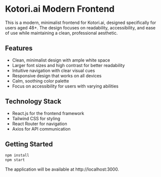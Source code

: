 # Kotori.ai Modern Frontend

This is a modern, minimalist frontend for Kotori.ai, designed specifically for users aged 48+. The design focuses on readability, accessibility, and ease of use while maintaining a clean, professional aesthetic.

## Features

- Clean, minimalist design with ample white space
- Larger font sizes and high contrast for better readability
- Intuitive navigation with clear visual cues
- Responsive design that works on all devices
- Calm, soothing color palette
- Focus on accessibility for users with varying abilities

## Technology Stack

- React.js for the frontend framework
- Tailwind CSS for styling
- React Router for navigation
- Axios for API communication

## Getting Started

```bash
npm install
npm start
```

The application will be available at http://localhost:3000.
